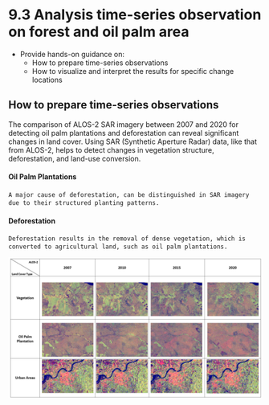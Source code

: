 # 9.3 Analysis time-series observation on forest and oil palm area

- Provide hands-on guidance on:
    - How to prepare time-series observations
    - How to visualize and interpret the results for specific change locations

## How to prepare time-series observations


The comparison of ALOS-2 SAR imagery between 2007 and 2020 for detecting oil palm plantations and deforestation can reveal significant changes in land cover. Using SAR (Synthetic Aperture Radar) data, like that from ALOS-2, helps to detect changes in vegetation structure, deforestation, and land-use conversion.

#### Oil Palm Plantations
    A major cause of deforestation, can be distinguished in SAR imagery due to their structured planting patterns.

#### Deforestation

    Deforestation results in the removal of dense vegetation, which is converted to agricultural land, such as oil palm plantations.

![alt text](image-17.png)